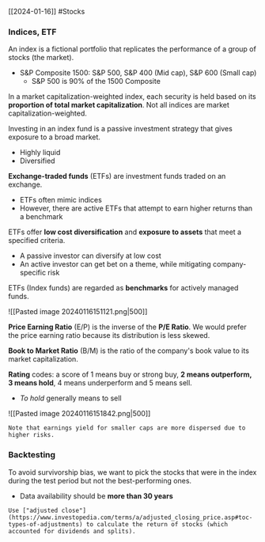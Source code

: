 [[2024-01-16]] #Stocks 

### Indices, ETF
An index is a fictional portfolio that replicates the performance of a group of stocks (the market).
- S&P Composite 1500: S&P 500, S&P 400 (Mid cap), S&P 600 (Small cap)
	- S&P 500 is 90% of the 1500 Composite

In a market capitalization-weighted index, each security is held based on its **proportion of total market capitalization**. Not all indices are market capitalization-weighted.

Investing in an index fund is a passive investment strategy that gives exposure to a broad market.
- Highly liquid
- Diversified

**Exchange-traded funds** (ETFs) are investment funds traded on an exchange.
- ETFs often mimic indices 
- However, there are active ETFs that attempt to earn higher returns than a benchmark

ETFs offer **low cost diversification** and **exposure to assets** that meet a specified criteria.
- A passive investor can diversify at low cost
- An active investor can get bet on a theme, while mitigating company-specific risk

ETFs (Index funds) are regarded as **benchmarks** for actively managed funds.

![[Pasted image 20240116151121.png|500]] 

**Price Earning Ratio** (E/P) is the inverse of the **P/E Ratio**. We would prefer the price earning ratio because its distribution is less skewed.

**Book to Market Ratio** (B/M) is the ratio of the company's book value to its market capitalization. 

**Rating** codes: a score of 1 means buy or strong buy, **2 means outperform, 3 means hold**, 4 means underperform and 5 means sell.
- *To hold* generally means to sell

![[Pasted image 20240116151842.png|500]]

```ad-note
Note that earnings yield for smaller caps are more dispersed due to higher risks.  
```

### Backtesting
To avoid survivorship bias, we want to pick the stocks that were in the index during the test period but not the best-performing ones. 
- Data availability should be **more than 30 years**

```ad-note
Use ["adjusted close"](https://www.investopedia.com/terms/a/adjusted_closing_price.asp#toc-types-of-adjustments) to calculate the return of stocks (which accounted for dividends and splits).
```

